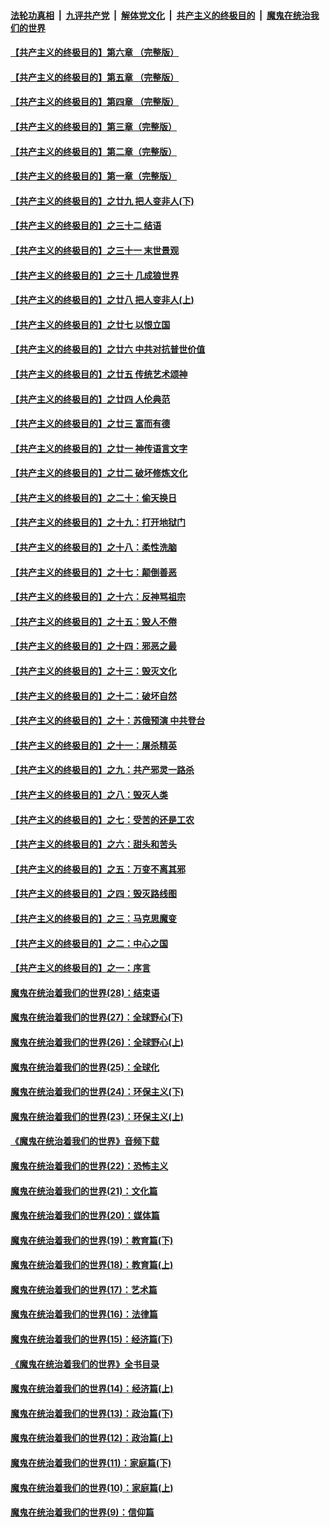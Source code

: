 ####  [法轮功真相](../../../../basic/blob/master/README.md?t=04150601) &nbsp;|&nbsp; [九评共产党](../../../../9ping.md/blob/master/README.md?t=04150601) &nbsp;|&nbsp; [解体党文化](../../../../jtdwh.md/blob/master/README.md?t=04150601)  &nbsp;|&nbsp; [共产主义的终极目的](../../../../gczydzjmd.md/blob/master/README.md?t=04150601) &nbsp;|&nbsp; [魔鬼在统治我们的世界](../../../../mgztzwmdsj.md/blob/master/README.md?t=04150601) 

#### [【共产主义的终极目的】第六章 （完整版）](../pages/nsc422/n11428913.md?t=04150601) 

#### [【共产主义的终极目的】第五章 （完整版）](../pages/nsc422/n11428912.md?t=04150601) 

#### [【共产主义的终极目的】第四章 （完整版）](../pages/nsc422/n11428907.md?t=04150601) 

#### [【共产主义的终极目的】第三章（完整版）](../pages/nsc422/n11428848.md?t=04150601) 

#### [【共产主义的终极目的】第二章（完整版）](../pages/nsc422/n11428831.md?t=04150601) 

#### [【共产主义的终极目的】第一章（完整版）](../pages/nsc422/n11417651.md?t=04150601) 

#### [【共产主义的终极目的】之廿九 把人变非人(下)](../pages/nsc422/n11344140.md?t=04150601) 

#### [【共产主义的终极目的】之三十二 结语](../pages/nsc422/n11360535.md?t=04150601) 

#### [【共产主义的终极目的】之三十一 末世景观](../pages/nsc422/n11351129.md?t=04150601) 

#### [【共产主义的终极目的】之三十 几成狼世界](../pages/nsc422/n11348280.md?t=04150601) 

#### [【共产主义的终极目的】之廿八 把人变非人(上)](../pages/nsc422/n11340492.md?t=04150601) 

#### [【共产主义的终极目的】之廿七 以恨立国](../pages/nsc422/n11336944.md?t=04150601) 

#### [【共产主义的终极目的】之廿六 中共对抗普世价值](../pages/nsc422/n11324785.md?t=04150601) 

#### [【共产主义的终极目的】之廿五 传统艺术颂神](../pages/nsc422/n11296396.md?t=04150601) 

#### [【共产主义的终极目的】之廿四 人伦典范](../pages/nsc422/n11296397.md?t=04150601) 

#### [【共产主义的终极目的】之廿三 富而有德](../pages/nsc422/n11283598.md?t=04150601) 

#### [【共产主义的终极目的】之廿一 神传语言文字](../pages/nsc422/n11263265.md?t=04150601) 

#### [【共产主义的终极目的】之廿二 破坏修炼文化](../pages/nsc422/n11245728.md?t=04150601) 

#### [【共产主义的终极目的】之二十：偷天换日](../pages/nsc422/n11238846.md?t=04150601) 

#### [【共产主义的终极目的】之十九：打开地狱门](../pages/nsc422/n11206376.md?t=04150601) 

#### [【共产主义的终极目的】之十八：柔性洗脑](../pages/nsc422/n11199994.md?t=04150601) 

#### [【共产主义的终极目的】之十七：颠倒善恶](../pages/nsc422/n11179782.md?t=04150601) 

#### [【共产主义的终极目的】之十六：反神骂祖宗](../pages/nsc422/n11166798.md?t=04150601) 

#### [【共产主义的终极目的】之十五：毁人不倦](../pages/nsc422/n11166792.md?t=04150601) 

#### [【共产主义的终极目的】之十四：邪恶之最](../pages/nsc422/n11150249.md?t=04150601) 

#### [【共产主义的终极目的】之十三：毁灭文化](../pages/nsc422/n11135227.md?t=04150601) 

#### [【共产主义的终极目的】之十二：破坏自然](../pages/nsc422/n11135214.md?t=04150601) 

#### [【共产主义的终极目的】之十：苏俄预演 中共登台](../pages/nsc422/n11118424.md?t=04150601) 

#### [【共产主义的终极目的】之十一：屠杀精英](../pages/nsc422/n11118442.md?t=04150601) 

#### [【共产主义的终极目的】之九：共产邪灵一路杀](../pages/nsc422/n11114139.md?t=04150601) 

#### [【共产主义的终极目的】之八：毁灭人类](../pages/nsc422/n11108503.md?t=04150601) 

#### [【共产主义的终极目的】之七：受苦的还是工农](../pages/nsc422/n11101809.md?t=04150601) 

#### [【共产主义的终极目的】之六：甜头和苦头](../pages/nsc422/n11096971.md?t=04150601) 

#### [【共产主义的终极目的】之五：万变不离其邪](../pages/nsc422/n11091285.md?t=04150601) 

#### [【共产主义的终极目的】之四：毁灭路线图](../pages/nsc422/n11086284.md?t=04150601) 

#### [【共产主义的终极目的】之三：马克思魔变](../pages/nsc422/n11061941.md?t=04150601) 

#### [【共产主义的终极目的】之二：中心之国](../pages/nsc422/n11047728.md?t=04150601) 

#### [【共产主义的终极目的】之一：序言](../pages/nsc422/n11086077.md?t=04150601) 

#### [魔鬼在统治着我们的世界(28)：结束语](../pages/nsc422/n10936246.md?t=04150601) 

#### [魔鬼在统治着我们的世界(27)：全球野心(下)](../pages/nsc422/n10928319.md?t=04150601) 

#### [魔鬼在统治着我们的世界(26)：全球野心(上)](../pages/nsc422/n10900318.md?t=04150601) 

#### [魔鬼在统治着我们的世界(25)：全球化](../pages/nsc422/n10788205.md?t=04150601) 

#### [魔鬼在统治着我们的世界(24)：环保主义(下)](../pages/nsc422/n10695307.md?t=04150601) 

#### [魔鬼在统治着我们的世界(23)：环保主义(上)](../pages/nsc422/n10688613.md?t=04150601) 

#### [《魔鬼在统治着我们的世界》音频下载](../pages/nsc422/n10635553.md?t=04150601) 

#### [魔鬼在统治着我们的世界(22)：恐怖主义](../pages/nsc422/n10614727.md?t=04150601) 

#### [魔鬼在统治着我们的世界(21)：文化篇](../pages/nsc422/n10597706.md?t=04150601) 

#### [魔鬼在统治着我们的世界(20)：媒体篇](../pages/nsc422/n10586579.md?t=04150601) 

#### [魔鬼在统治着我们的世界(19)：教育篇(下)](../pages/nsc422/n10564808.md?t=04150601) 

#### [魔鬼在统治着我们的世界(18)：教育篇(上)](../pages/nsc422/n10526970.md?t=04150601) 

#### [魔鬼在统治着我们的世界(17)：艺术篇](../pages/nsc422/n10499093.md?t=04150601) 

#### [魔鬼在统治着我们的世界(16)：法律篇](../pages/nsc422/n10485969.md?t=04150601) 

#### [魔鬼在统治着我们的世界(15)：经济篇(下)](../pages/nsc422/n10469975.md?t=04150601) 

#### [《魔鬼在统治着我们的世界》全书目录](../pages/nsc422/n10464261.md?t=04150601) 

#### [魔鬼在统治着我们的世界(14)：经济篇(上)](../pages/nsc422/n10457370.md?t=04150601) 

#### [魔鬼在统治着我们的世界(13)：政治篇(下)](../pages/nsc422/n10448270.md?t=04150601) 

#### [魔鬼在统治着我们的世界(12)：政治篇(上)](../pages/nsc422/n10444576.md?t=04150601) 

#### [魔鬼在统治着我们的世界(11)：家庭篇(下)](../pages/nsc422/n10440961.md?t=04150601) 

#### [魔鬼在统治着我们的世界(10)：家庭篇(上)](../pages/nsc422/n10435448.md?t=04150601) 

#### [魔鬼在统治着我们的世界(9)：信仰篇](../pages/nsc422/n10432159.md?t=04150601) 

